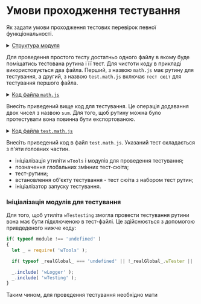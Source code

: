 # Умови проходження тестування

Як задати умови проходження тестових перевірок певної функціональності.

<details>
  <summary><u>Структура модуля</u></summary>

```
testModule
   └── proto
        ├── math.js
        └── test.math.js    

```

</details>

Для проведення простого тесту достатньо одного файлу в якому буде поміщатись тестована рутина і її тест. Для чистоти коду в прикладі використовується два файла. Перший, з назвою `math.js` має рутину для тестування, а другий, з назвою `test.math.js` включає `тест сюіт` для тестування першого файла. 

<details>
    <summary><a href="./tutorial/Criterions.md">Код файла <code>math.js</code></a></summary>
    
```js    
module.exports.sum = function(a,b){
  return a + b;
}

```
  
</details>

Внесіть приведений вище код для тестування. Це операція додавання двох чисел з назвою `sum`. Для того, щоб рутину можна було протестувати вона повинна бути експортованою.  

<details>
    <summary><a href="./tutorial/Criterions.md">Код файла <code>test.math.js</code></a></summary>
    
```js    
if( typeof module !== 'undefined' )
{
  let _ = require( 'wTools' );

  if( typeof _realGlobal_ === 'undefined' || !_realGlobal_.wTester || !_realGlobal_.wTester._isReal_ )

  _.include( 'wLogger' );
  _.include( 'wTesting' );
}

let math = require('./math.js');
var _global = _global_;
var _ = _global_.wTools;

function sum(test)
{
  test.case = 'single zero';
  test.will = 'sum1';
  var got = math.sum( 1, 2);
  var expected =  2 ;
  test.ni( got,expected );
}

var Self =
{
  name : 'Sample/Trivial',
  silencing : 1,

  tests :
  {
    sum : sum,
  }
}

Self = wTestSuite( Self );
if( typeof module !== 'undefined' && !module.parent )
_.Tester.test( Self.name );

```
  
</details>

Внесіть приведений код в файл `test.math.js`.
Указаний тест складається з п'яти головних частин.
- ініціалізація утиліти `wTools` і модулів для проведення тестування; 
- позначення глобальних змінних тест-сюіта;
- тест-рутини;
- встановлення об'єкту тестування - тест сюіта з набором тест рутин;
- ініціалізатор запуску тестування.

### Ініціалізація модулів для тестування

Для того, щоб утиліта `wTestesting` змогла провести тестування рутини вона має бути підключеною в тест-файлі. Це здійснюється з допомогою привдеденого нижче коду:
    
```js    
if( typeof module !== 'undefined' )
{
  let _ = require( 'wTools' );

  if( typeof _realGlobal_ === 'undefined' || !_realGlobal_.wTester || !_realGlobal_.wTester._isReal_ )

  _.include( 'wLogger' );
  _.include( 'wTesting' );
}

```

Таким чином, для проведення тестування необхідно мати